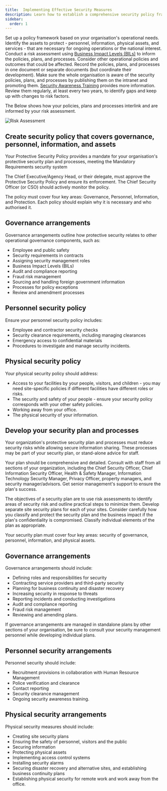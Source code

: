 ```yaml
---
title:  Implementing Effective Security Measures
description: Learn how to establish a comprehensive security policy framework by conducting a risk assessment.
sidebar:
  order: 1
---
```



Set up a policy framework based on your organisation's operational needs. Identify the assets to protect - personnel, information, physical assets, and services - that are necessary for ongoing operations or the national interest. Conduct a risk assessment using [Business Impact Levels (BILs)](/security/Governance/bil) to inform the policies, plans, and processes. Consider other operational policies and outcomes that could be affected. Record the policies, plans, and processes in one document or separate documents (but coordinate their development). Make sure the whole organisation is aware of the security policies, plans, and processes by publishing them on the intranet and promoting them. [Security Awareness Training](/) provides more information. Review them regularly, at least every two years, to identify gaps and keep up with changes to risk factors.


The Below shows how your policies, plans and processes interlink and are informed by your risk assessment.

![Risk Assessment](/risk.png)

## Create security policy that covers governance, personnel, information, and assets

Your Protective Security Policy provides a mandate for your organisation's protective security plan and processes, meeting the Mandatory Requirements security system

The Chief Executive/Agency Head, or their delegate, must approve the Protective Security Policy and ensure its enforcement. The Chief Security Officer (or CSO) should actively monitor the policy.

The policy must cover four key areas: Governance, Personnel, Information, and Protection. Each policy should explain why it is necessary and who authorised it.

## Governance arrangements

Governance arrangements outline how protective security relates to other operational governance components, such as:

- Employee and public safety
- Security requirements in contracts
- Assigning security management roles
- Business Impact Levels (BILs)
- Audit and compliance reporting
- Fraud risk management
- Sourcing and handling foreign government information
- Processes for policy exceptions
- Review and amendment processes

## Personnel security policy

Ensure your personnel security policy includes:

- Employee and contractor security checks
- Security clearance requirements, including managing clearances
- Emergency access to confidential materials
- Procedures to investigate and manage security incidents.

## Physical security policy

Your physical security policy should address:

- Access to your facilities by your people, visitors, and children - you may need site-specific policies if different facilities have different roles or risks.
- The security and safety of your people - ensure your security policy corresponds with your other safety policies.
- Working away from your office.
- The physical security of your information.

## Develop your security plan and processes

Your organization's protective security plan and processes must reduce security risks while allowing secure information sharing. These processes may be part of your security plan, or stand-alone advice for staff.

Your plan should be comprehensive and detailed. Consult with staff from all sections of your organization, including the Chief Security Officer, Chief Information Security Officer, Health & Safety Manager, Information Technology Security Manager, Privacy Officer, property managers, and security manager/advisors. Get senior management's support to ensure the plan's success.

The objectives of a security plan are to use risk assessments to identify areas of security risk and outline practical steps to minimize them. Develop separate site security plans for each of your sites. Consider carefully how you classify and protect the security plan and the business impact if the plan's confidentiality is compromised. Classify individual elements of the plan as appropriate.

Your security plan must cover four key areas: security of governance, personnel, information, and physical assets.

## Governance arrangements

Governance arrangements should include:

- Defining roles and responsibilities for security
- Contracting service providers and third-party security
- Planning for business continuity and disaster recovery
- Increasing security in response to threats
- Reporting incidents and conducting investigations
- Audit and compliance reporting
- Fraud risk management
- Reviewing and amending plans.

If governance arrangements are managed in standalone plans by other sections of your organisation, be sure to consult your security management personnel while developing individual plans.

## Personnel security arrangements

Personnel security should include:

- Recruitment provisions in collaboration with Human Resource Management
- Police verification and clearance
- Contact reporting
- Security clearance management
- Ongoing security awareness training.

## Physical security arrangements

Physical security measures should include:

- Creating site security plans
- Ensuring the safety of personnel, visitors and the public
- Securing information
- Protecting physical assets
- Implementing access control systems
- Installing security alarms
- Securing disaster recovery and alternative sites, and establishing business continuity plans
- Establishing physical security for remote work and work away from the office.

